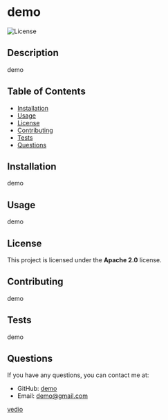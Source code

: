 # demo

![License](https://img.shields.io/badge/License-Apache%202.0-blue.svg)

## Description
demo

## Table of Contents
- [Installation](#installation)
- [Usage](#usage)
- [License](#license)
- [Contributing](#contributing)
- [Tests](#tests)
- [Questions](#questions)

## Installation
demo

## Usage
demo

## License
This project is licensed under the **Apache 2.0** license.

## Contributing
demo

## Tests
demo

## Questions
If you have any questions, you can contact me at:

- GitHub: [demo](https://github.com/demo)
- Email: demo@gmail.com


[vedio](https://drive.google.com/file/d/1Mo55K19iVIszcKR9CIOtQLjcx3dwslfz/view?usp=drive_link)
